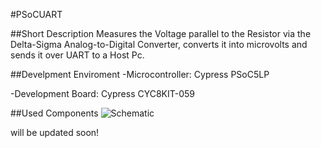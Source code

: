 #PSoCUART

##Short Description
Measures the Voltage parallel to the Resistor via the Delta-Sigma Analog-to-Digital Converter, converts it into microvolts and sends it over UART to a Host Pc.

##Develpment Enviroment
-Microcontroller: Cypress PSoC5LP

-Development Board: Cypress CYC8KIT-059

##Used Components
![Schematic](../PSOC_USBUART_Doku/PSOC_USBUART_Doku.png)

will be updated soon!
